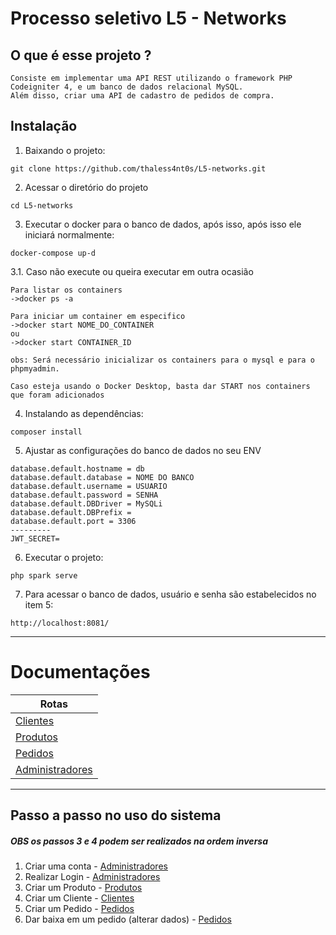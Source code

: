 # Processo seletivo L5 - Networks

## O que é esse projeto ?

```
Consiste em implementar uma API REST utilizando o framework PHP
Codeigniter 4, e um banco de dados relacional MySQL.
Além disso, criar uma API de cadastro de pedidos de compra.
```

## Instalação

1. Baixando o projeto:

```
git clone https://github.com/thaless4nt0s/L5-networks.git

```

2. Acessar o diretório do projeto

```
cd L5-networks
```

3. Executar o docker para o banco de dados, após isso, após isso ele iniciará normalmente:

```
docker-compose up-d
```

3.1. Caso não execute ou queira executar em outra ocasião

```
Para listar os containers
->docker ps -a 

Para iniciar um container em especifico
->docker start NOME_DO_CONTAINER
ou 
->docker start CONTAINER_ID

obs: Será necessário inicializar os containers para o mysql e para o phpmyadmin.

Caso esteja usando o Docker Desktop, basta dar START nos containers que foram adicionados

```

4. Instalando as dependências:

```
composer install
```

5. Ajustar as configurações do banco de dados no seu ENV

```
database.default.hostname = db
database.default.database = NOME DO BANCO
database.default.username = USUARIO
database.default.password = SENHA
database.default.DBDriver = MySQLi
database.default.DBPrefix =
database.default.port = 3306
---------
JWT_SECRET=
```

6. Executar o projeto:

```
php spark serve
```

7. Para acessar o banco de dados, usuário e senha são estabelecidos no item 5:

```
http://localhost:8081/
```

---

# Documentações

| Rotas                                           |
| ----------------------------------------------- |
| [Clientes](endpoints/clientes.md)               |
| [Produtos](endpoints/produtos.md)               |
| [Pedidos](endpoints/pedidosDeCompra.md)         |
| [Administradores](endpoints/administradores.md) |

---

## Passo a passo no uso do sistema
##### OBS os passos 3 e 4 podem ser realizados na ordem inversa

1. Criar uma conta - [Administradores](endpoints/administradores.md)
2. Realizar Login - [Administradores](endpoints/administradores.md)
3. Criar um Produto - [Produtos](endpoints/produtos.md) 
4. Criar um Cliente - [Clientes](endpoints/clientes.md) 
5. Criar um Pedido - [Pedidos](endpoints/pedidosDeCompra.md) 
6. Dar baixa em um pedido (alterar dados) - [Pedidos](endpoints/pedidosDeCompra.md) 